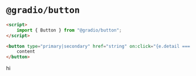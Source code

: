 # `@gradio/button`

```html
<script>
	import { Button } from "@gradio/button";
</script>

<button type="primary|secondary" href="string" on:click="{e.detail === href}">
	content
</button>
```

hi
